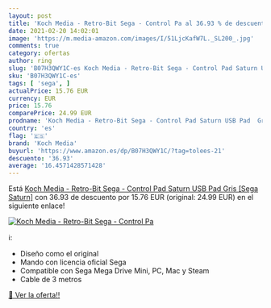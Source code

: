 ```yaml
---
layout: post
title: 'Koch Media - Retro-Bit Sega - Control Pa al 36.93 % de descuento'
date: 2021-02-20 14:02:01
image: 'https://m.media-amazon.com/images/I/51LjcKafW7L._SL200_.jpg'
comments: true
category: ofertas
author: ring
slug: 'B07H3QWY1C-es Koch Media - Retro-Bit Sega - Control Pad Saturn USB Pad...'
sku: 'B07H3QWY1C-es'
tags: [ 'sega', ]
actualPrice: 15.76 EUR
currency: EUR
price: 15.76
comparePrice: 24.99 EUR
prodname: 'Koch Media - Retro-Bit Sega - Control Pad Saturn USB Pad  Gris [Sega Saturn]'
country: 'es'
flag: '🇪🇸'
brand: 'Koch Media'
buyurl: 'https://www.amazon.es/dp/B07H3QWY1C/?tag=tolees-21'
descuento: '36.93'
average: '16.4571428571428'
---
```


Está [Koch Media - Retro-Bit Sega - Control Pad Saturn USB Pad  Gris [Sega Saturn]](https://www.amazon.es/dp/B07H3QWY1C/?tag=tolees-21) con 36.93 de descuento por 15.76 EUR (original: 24.99 EUR) en el siguiente enlace!

[![Koch Media - Retro-Bit Sega - Control Pa](https://m.media-amazon.com/images/I/51LjcKafW7L._SL200_.jpg)](https://www.amazon.es/dp/B07H3QWY1C/?tag=tolees-21)

ℹ️:

- Diseño como el original
- Mando con licencia oficial Sega
- Compatible con Sega Mega Drive Mini, PC, Mac y Steam
- Cable de 3 metros

[🛒 Ver la oferta!!](https://www.amazon.es/dp/B07H3QWY1C/?tag=tolees-21)
